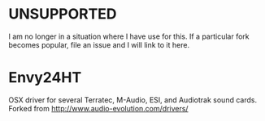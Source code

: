 UNSUPPORTED
===========

I am no longer in a situation where I have use for this. If a particular fork becomes popular, file an issue and I will link to it here.


Envy24HT
========

OSX driver for several Terratec, M-Audio, ESI, and Audiotrak sound cards. Forked from http://www.audio-evolution.com/drivers/

